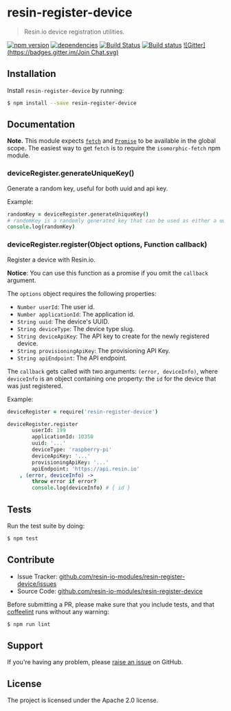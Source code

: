 resin-register-device
=====================

> Resin.io device registration utilities.

[![npm version](https://badge.fury.io/js/resin-register-device.svg)](http://badge.fury.io/js/resin-register-device)
[![dependencies](https://david-dm.org/resin-io-modules/resin-register-device.svg)](https://david-dm.org/resin-io-modules/resin-register-device.svg)
[![Build Status](https://travis-ci.org/resin-io-modules/resin-register-device.svg?branch=master)](https://travis-ci.org/resin-io-modules/resin-register-device)
[![Build status](https://ci.appveyor.com/api/projects/status/uh8bg45pxxyx2qif/branch/master?svg=true)](https://ci.appveyor.com/project/resin-io/resin-register-device/branch/master)
[![Gitter](https://badges.gitter.im/Join Chat.svg)](https://gitter.im/resin-io/chat)

Installation
------------

Install `resin-register-device` by running:

```sh
$ npm install --save resin-register-device
```

Documentation
-------------

**Note.** This module expects [`fetch`](https://developer.mozilla.org/en/docs/Web/API/Fetch_API)
and [`Promise`](https://developer.mozilla.org/en-US/docs/Web/JavaScript/Reference/Global_Objects/Promise)
to be available in the global scope. The easiest way to get `fetch` is to require the `isomorphic-fetch` npm module.

### deviceRegister.generateUniqueKey()

Generate a random key, useful for both uuid and api key.

Example:
```coffee
randomKey = deviceRegister.generateUniqueKey()
# randomKey is a randomly generated key that can be used as either a uuid or an api key
console.log(randomKey)
```

### deviceRegister.register(Object options, Function callback)

Register a device with Resin.io.

**Notice**: You can use this function as a promise if you omit the `callback` argument.

The `options` object requires the following properties:

- `Number userId`: The user id.
- `Number applicationId`: The application id.
- `String uuid`: The device's UUID.
- `String deviceType`: The device type slug.
- `String deviceApiKey`: The API key to create for the newly registered device.
- `String provisioningApiKey`: The provisioning API Key.
- `String apiEndpoint`: The API endpoint.

The `callback` gets called with two arguments: `(error, deviceInfo)`, where `deviceInfo` is an object containing one property: the `id` for the device that was just registered.

Example:

```coffee
deviceRegister = require('resin-register-device')

deviceRegister.register
		userId: 199
		applicationId: 10350
		uuid: '...'
		deviceType: 'raspberry-pi'
		deviceApiKey: '...'
		provisioningApiKey: '...'
		apiEndpoint: 'https://api.resin.io'
	, (error, deviceInfo) ->
		throw error if error?
		console.log(deviceInfo) # { id }
```

Tests
-----

Run the test suite by doing:

```sh
$ npm test
```

Contribute
----------

- Issue Tracker: [github.com/resin-io-modules/resin-register-device/issues](https://github.com/resin-io-modules/resin-register-device/issues)
- Source Code: [github.com/resin-io-modules/resin-register-device](https://github.com/resin-io-modules/resin-register-device)

Before submitting a PR, please make sure that you include tests, and that [coffeelint](http://www.coffeelint.org/) runs without any warning:

```sh
$ npm run lint
```

Support
-------

If you're having any problem, please [raise an issue](https://github.com/resin-io-modules/resin-register-device/issues/new) on GitHub.

License
-------

The project is licensed under the Apache 2.0 license.
